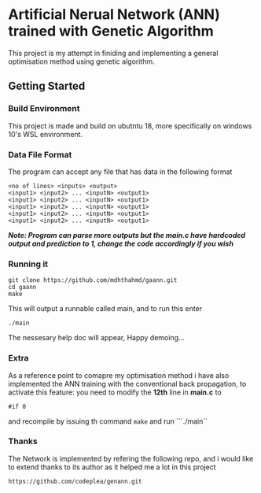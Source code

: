 # Artificial Nerual Network (ANN) trained with Genetic Algorithm

This project is my attempt in finiding and implementing a general optimisation method using genetic algorithm.

## Getting Started

### Build Environment

This project is made and build on ubutntu 18, more specifically on windows 10's WSL environment.

### Data File Format

The program can accept any file that has data in the following format

```
<no of lines> <inputs> <output>
<input1> <input2> ... <inputN> <output1>
<input1> <input2> ... <inputN> <output1>
<input1> <input2> ... <inputN> <output1>
<input1> <input2> ... <inputN> <output1>
<input1> <input2> ... <inputN> <output1>
```

***Note: Program can parse more outputs but the main.c have hardcoded output and prediction to 1, change the code accordingly if you wish***


### Running it
```
git clone https://github.com/mdhthahmd/gaann.git
cd gaann
make
```

This will output a runnable called main, and to run this enter
```
./main
```
The nessesary help doc will appear, Happy demoing...

### Extra
As a reference point to comapre my optimisation method i have also implemented the ANN training with the conventional back propagation, to activate this feature: you need to modify the **12th** line in **main.c** to
```
#if 0
```
and recompile by issuing th command ```make``` 
and run ```./main``

### Thanks
The Network is implemented by refering the following repo, and i would like to extend thanks to its author as it helped me a lot in this project
```
https://github.com/codeplea/genann.git
```

